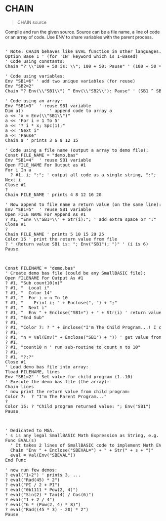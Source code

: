 # CHAIN

> CHAIN source

Compile and run the given source. Source can be a file name, a line of code or an array of code. Use ENV to share variables with the parent process.

<pre>

' Note: CHAIN behaves like EVAL function in other languages.
Option Base 1 ' (for 'IN' keyword which is 1-Based)
' Code using constants:
Chain "? \\"100 + 50 is: \\"; 100 + 50: Pause" ' (100 + 50 = 150)

' Code using variables:
Env "SB1=6" ' add two unique variables (for reuse)
Env "SB2=2"
Chain "? Env(\\"SB1\\") ^ Env(\\"SB2\\"): Pause" ' (SB1 ^ SB2 = 36)

' Code using an array:
Env "SB1=3"  ' reuse SB1 variable
Dim a()          ' append code to array a
a << "x = Env(\\"SB1\\")"
a << "For i = 1 To 5"
a << "? i * x; Spc(1);"
a << "Next i"
a << "Pause"
Chain a ' prints 3 6 9 12 15

' Code using a file name (output a array to demo file):
Const FILE_NAME = "demo.bas"
Env "SB1=4"  ' reuse SB1 variable
Open FILE_NAME For Output as #1
For i In a
  ? #1, i; ":"; ' output all code as a single string, ":";
Next i
Close #1
?
Chain FILE_NAME ' prints 4 8 12 16 20

' Now append to file name a return value (on the same line):
Env "SB1=5"  ' reuse SB1 variable
Open FILE_NAME For Append As #1
? #1, "Env \\"SB1=\\" + Str(i):"; ' add extra space or ":"
Close #1
?
Chain FILE_NAME ' prints 5 10 15 20 25
Color 15 ' print the return value from file
? " (Return value SB1 is: "; Env("SB1"); ")" ' (i is 6)
Pause

</pre>

<pre>

Const FILENAME = "demo.bas"
' Create demo bas file (could be any SmallBASIC file):
Open FILENAME For Output As #1
? #1, "Sub count10(n)"
? #1, "  Local i"
? #1, "  Color 14"
? #1, "  For i = n To 10
? #1, "    Print i; " + Enclose(", ") + ";" 
? #1, "  Next i"
? #1, "  Env " + Enclose("SB1=") + " + Str(i) ' return value to parent
? #1, "End Sub"
? #1, 
? #1, "Color 7: ? " + Enclose("I'm The Child Program...! I can count!") + ": ?"
? #1, 
? #1, "n = Val(Env(" + Enclose("SB1") + ")) ' get value from parent"
? #1, 
? #1, "count10 n ' run sub-routine to count n to 10"
? #1, 
? #1, "?:?"
Close #1
' Load demo bas file into array:
Tload FILENAME, lines
Env "SB1=2" ' Set value for child program (1..10)
' Execute the demo bas file (the array):
Chain lines
' now print the return value from child program:
Color 7:  ? "I'm The Parent Program..."
?
Color 15: ? "Child program returned value: "; Env("SB1")
Pause

</pre>

<pre>

' Dedicated to MGA.
' s is any legal SmallBASIC Math Expression as String, e.g. "1 + 2 / 4"
Func EVAL(s)
  ' It takes 2 lines of SmallBASIC code to implement Math EVAL Function:
  Chain "Env " + Enclose("SBEVAL=") + " + Str(" + s + ")"
  eval = Val(Env("SBEVAL"))
End Func

' now run few demos:
? eval("1+2") ' prints 3, ...
? eval("Rad(45) * 2") 
? eval("PI / 2 + PI")
? eval("0b1111 * Pow(2, 4)")
? eval("Sin(2) * Tan(4) / Cos(6)")
? eval("1 + 2 / 4")
? eval("6 * (Pow(2, 4) * 8)")
? eval("Rad((45 * 3) - 20) * 2")
Pause

</pre>

